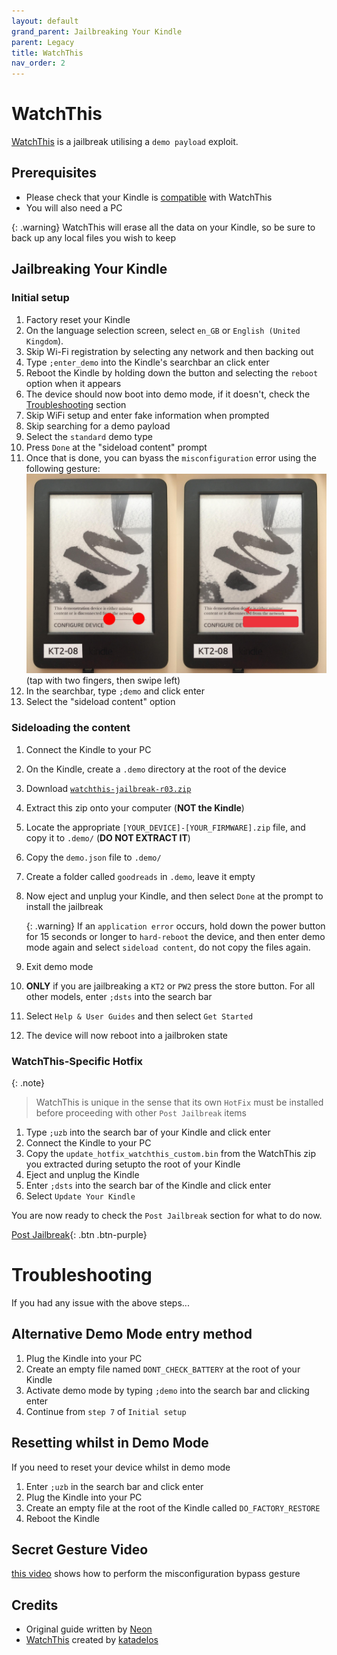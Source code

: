 ```yaml
---
layout: default
grand_parent: Jailbreaking Your Kindle
parent: Legacy
title: WatchThis
nav_order: 2
---
```


# WatchThis
[WatchThis](https://www.mobileread.com/forums/showthread.php?t=346037) is a jailbreak utilising a `demo payload` exploit.

## Prerequisites
- Please check that your Kindle is [compatible](../getting-started.html) with WatchThis
- You will also need a PC

{: .warning}
WatchThis will erase all the data on your Kindle, so be sure to back up any local files you wish to keep

## Jailbreaking Your Kindle
### Initial setup
1. Factory reset your Kindle
2. On the language selection screen, select `en_GB` or `English (United Kingdom`).
3. Skip Wi-Fi registration by selecting any network and then backing out
4. Type `;enter_demo` into the Kindle's searchbar an click enter
5. Reboot the Kindle by holding down the button and selecting the `reboot` option when it appears
6. The device should now boot into demo mode, if it doesn't, check the [Troubleshooting](#troubleshooting) section
7. Skip WiFi setup and enter fake information when prompted
8. Skip searching for a demo payload
9. Select the `standard` demo type
10. Press `Done` at the "sideload content" prompt
11. Once that is done, you can byass the `misconfiguration` error using the following gesture:
![gesture](./WatchThis-Gesture.png)
(tap with two fingers, then swipe left)
12. In the searchbar, type `;demo` and click enter
13. Select the "sideload content" option

### Sideloading the content
1. Connect the Kindle to your PC
2. On the Kindle, create a `.demo` directory at the root of the device
3. Download [`watchthis-jailbreak-r03.zip`](https://mega.nz/file/2ahlQKZS#jXyYLEp9rvRQCOzv7LNYBF-9fOfPhpigaLZMHZkN7fg)
4. Extract this zip onto your computer (**NOT the Kindle**)
5. Locate the appropriate `[YOUR_DEVICE]-[YOUR_FIRMWARE].zip` file, and copy it to `.demo/` (**DO NOT EXTRACT IT**)
6. Copy the `demo.json` file to `.demo/`
7. Create a folder called `goodreads` in `.demo`, leave it empty
8. Now eject and unplug your Kindle, and then select `Done` at the prompt to install the jailbreak

    {: .warning}
    If an `application error` occurs, hold down the power button for 15 seconds or longer to `hard-reboot` the device, and then enter demo mode again and select `sideload content`, do not copy the files again.

9. Exit demo mode
10. **ONLY** if you are jailbreaking a `KT2` or `PW2` press the store button. For all other models, enter `;dsts` into the search bar
11. Select `Help & User Guides` and then select `Get Started`
12. The device will now reboot into a jailbroken state

### WatchThis-Specific Hotfix
{: .note}
> WatchThis is unique in the sense that its own `HotFix` must be installed before proceeding with other `Post Jailbreak` items

1. Type `;uzb` into the search bar of your Kindle and click enter
2. Connect the Kindle to your PC
3. Copy the `update_hotfix_watchthis_custom.bin` from the WatchThis zip you extracted during setupto the root of your Kindle
4. Eject and unplug the Kindle
5. Enter `;dsts` into the search bar of the Kindle and click enter
6. Select `Update Your Kindle`

You are now ready to check the `Post Jailbreak` section for what to do now.

[Post Jailbreak](../../post-jailbreak/){: .btn .btn-purple}

# Troubleshooting
If you had any issue with the above steps...

## Alternative Demo Mode entry method
1. Plug the Kindle into your PC
2. Create an empty file named `DONT_CHECK_BATTERY` at the root of your Kindle
3. Activate demo mode by typing `;demo` into the search bar and clicking enter
4. Continue from `step 7` of `Initial setup`

## Resetting whilst in Demo Mode
If you need to reset your device whilst in demo mode
1. Enter `;uzb` in the search bar and click enter
2. Plug the Kindle into your PC
3. Create an empty file at the root of the Kindle called `DO_FACTORY_RESTORE`
4. Reboot the Kindle

## Secret Gesture Video
[this video](https://www.youtube.com/watch?v=JzuIGbGPpig) shows how to perform the misconfiguration bypass gesture

## Credits
- Original guide written by [Neon](https://www.mobileread.com/forums/member.php?u=329187)
- [WatchThis](https://www.mobileread.com/forums/showthread.php?t=346037) created by [katadelos](https://www.mobileread.com/forums/member.php?u=308426)